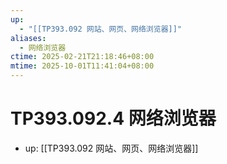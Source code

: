 ```yaml
---
up:
  - "[[TP393.092 网站、网页、网络浏览器]]"
aliases:
  - 网络浏览器
ctime: 2025-02-21T21:18:46+08:00
mtime: 2025-10-01T11:41:04+08:00
---
```


# TP393.092.4 网络浏览器

- up: [[TP393.092 网站、网页、网络浏览器]]
